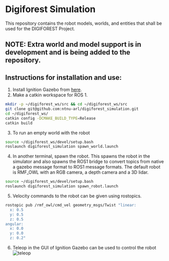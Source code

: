 # Digiforest Simulation
This repository contains the robot models, worlds, and entities that shall be used for the DIGIFOREST Project.

## NOTE: Extra world and model support is in development and is being added to the repository. 


## Instructions for installation and use:

1. Install Ignition Gazebo from [here](https://gazebosim.org/docs/garden/install).
1. Make a catkin workspace for ROS 1.

```sh
mkdir -p ~/digiforest_ws/src && cd ~/digiforest_ws/src
git clone git@github.com:ntnu-arl/digiforest_simulation.git
cd ~/digiforest_ws/
catkin config -DCMAKE_BUILD_TYPE=Release
catkin build
```
3. To run an empty world with the robot

```sh
source ~/digiforest_ws/devel/setup.bash
roslaunch digiforest_simulation spawn_world.launch
```

4. In another terminal, spawn the robot. This spawns the robot in the simulator and also spawns the ROS1 bridge to convert topics from native a gazebo message format to ROS1 message formats. The default robot is RMF_OWL with an RGB camera, a depth camera and a 3D lidar.
```sh
source ~/digiforest_ws/devel/setup.bash
roslaunch digiforest_simulation spawn_robot.launch
```


5. Velocity commands to the robot can be given using rostopics.
```sh
rostopic pub /rmf_owl/cmd_vel geometry_msgs/Twist "linear:
  x: 0.5
  y: 0.5
  z: 0.5
angular:
  x: 0.0
  y: 0.0
  z: 0.2"
```


6. Teleop in the GUI of Ignition Gazebo can be used to control the robot
![teleop](https://user-images.githubusercontent.com/44289986/209318521-1e77c7ae-185c-43e4-850b-338ed52fc0ca.png)
